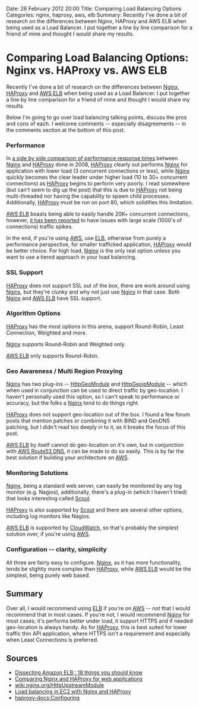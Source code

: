 Date: 26 February 2012 20:00
Title: Comparing Load Balancing Options
Categories: nginx, haproxy, aws, elb
Summary: Recently I've done a bit of research on the differences between Nginx, HAProxy and AWS ELB when being used as a Load Balancer. I put together a line by line comparison for a friend of mine and thought I would share my results.


# Comparing Load Balancing Options: Nginx vs. HAProxy vs. AWS ELB

Recently I've done a bit of research on the differences between [Nginx], [HAProxy] and [AWS ELB] when being used as a Load Balancer. I put together a line by line comparison for a friend of mine and thought I would share my results.

Below I'm going to go over load balancing talking points, discuss the pros and cons of each. I welcome comments -- especially disagreements -- in the comments section at the bottom of this post.


### Performance

In [a side by side comparison of performance response times](http://affectioncode.wordpress.com/2008/06/11/comparing-nginx-and-haproxy-for-web-applications/) between [Nginx] and [HAProxy] done in 2008, [HAProxy] clearly out performs [Nginx] for application with lower load (3 concurrent connections or less), while [Nginx] quickly becomes the clear leader under higher load (10 to 30+ concurrent connections) as [HAProxy] begins to perform very poorly. I read somewhere (but can't seem to dig up the post) that this is due to [HAProxy] not being multi-threaded nor having the capability to spawn child processes. Additionally, [HAProxy] must be run on port 80, which solidifies this limitation. 

[AWS ELB] boasts being able to easily handle 20K+ concurrent connections, however, [it has been reported][1] to have issues with large scale (1000's of connections) traffic spikes.

In the end, if you're using [AWS], use [ELB], otherwise from purely a performance perspective, for smaller trafficked application, [HAProxy] would be better choice. For high load, [Nginx] is the only real option unless you want to use a tiered approach in your load balancing. 


### SSL Support

[HAProxy] does not support SSL out of the box, there are work around using [Nginx], but they're clunky and why not just use [Nginx] in that case. Both [Nginx] and [AWS ELB] have SSL support.


### Algorithm Options

[HAProxy] has the most options in this arena, support Round-Robin, Least Connection, Weighted and more.

[Nginx] supports Round-Robin and Weighted only.

[AWS ELB] only supports Round-Robin.


### Geo Awareness / Multi Region Proxying

[Nginx] has two plug-ins -- [HttpGeoModule](http://wiki.nginx.org/HttpGeoModule) and [HttpGeoipModule](http://wiki.nginx.org/HttpGeoIPModule) -- which when used in conjunction can be used to direct traffic by geo-location. I haven't personally used this option, so I can't speak to performance or accuracy, but the folks a [Nginx] tend to do things right.

[HAProxy] does not support geo-location out of the box. I found a few forum posts that mention patches or combining it with BIND and GeoDNS patching, but I didn't read too deeply in to it, as it breaks the focus of this post.

[AWS ELB] by itself cannot do geo-location on it's own, but in conjunction with [AWS Route53 DNS](http://aws.amazon.com/route53/), it can be made to do so easily. This is by far the best solution if building your architecture on [AWS]. 


### Monitoring Solutions

[Nginx], being a standard web server, can easily be monitored by any log monitor (e.g. Nagios), additionally, there's a plug-in (which I haven't tried) that looks interesting called [Scout](https://scoutapp.com/plugin_urls/72-nginx-monitoring).

[HAProxy] is also supported by [Scout](http://blog.scoutapp.com/articles/2011/10/21/monitoring-haproxy) and there are several other options, including log monitors like Nagios.

[AWS ELB] is supported by [CloudWatch](http://aws.amazon.com/cloudwatch/), so that's probably the simplest solution over, if you're using [AWS].


### Configuration -- clarity, simplicity

All three are fairly easy to configure. [Nginx], as it has more functionality, tends be slightly more complex then [HAProxy], while [AWS ELB] would be the simplest, being purely web based. 


## Summary

Over all, I would recommend using [ELB] if you're on [AWS] -- not that I would recommend that in most cases. If you're not, I would recommend [Nginx] for most cases; it's performs better under load, it support HTTPS and if needed geo-location is always handy. As for [HAProxy], this is best suited for lower traffic thin API application, where HTTPS isn't a requirement and especially when Least Connections is preferred.


## Sources

- [Dissecting Amazon ELB : 18 things you should know][1]
- [Comparing Nginx and HAProxy for web applications](http://affectioncode.wordpress.com/2008/06/11/comparing-nginx-and-haproxy-for-web-applications/)
- [wiki.nginx.org/HttpUpstreamModule](http://wiki.nginx.org/HttpUpstreamModule)
- [Load balancing in EC2 with Nginx and HAProxy](http://www.evanhoffman.com/evan/2012/01/09/load-balancing-in-ec2-with-nginx-and-haproxy/)
- [haproxy-docs:Configuring](http://code.google.com/p/haproxy-docs/wiki/Configuring)


[Nginx]:http://nginx.org/
[HAProxy]:http://haproxy.1wt.eu/
[AWS ELB]:http://aws.amazon.com/elasticloadbalancing/
[ELB]:http://aws.amazon.com/elasticloadbalancing/
[AWS]:http://aws.amazon.com/
[1]:http://harish11g.blogspot.com/2012/07/aws-elastic-load-balancing-elb-amazon.html

